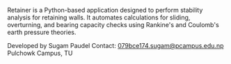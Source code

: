 Retainer is a Python-based application designed to perform stability analysis for retaining walls. It automates calculations for sliding, overturning, and bearing capacity checks using Rankine's and Coulomb's earth pressure theories.

Developed by Sugam Paudel
Contact: 079bce174.sugam@pcampus.edu.np
Pulchowk Campus, TU
